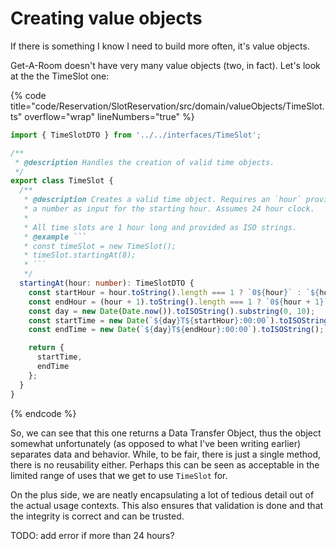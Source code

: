 # Creating value objects

If there is something I know I need to build more often, it's value objects.

Get-A-Room doesn't have very many value objects (two, in fact). Let's look at the the TimeSlot one:

{% code title="code/Reservation/SlotReservation/src/domain/valueObjects/TimeSlot.ts" overflow="wrap" lineNumbers="true" %}
````typescript
import { TimeSlotDTO } from '../../interfaces/TimeSlot';

/**
 * @description Handles the creation of valid time objects.
 */
export class TimeSlot {
  /**
   * @description Creates a valid time object. Requires an `hour` provided as
   * a number as input for the starting hour. Assumes 24 hour clock.
   *
   * All time slots are 1 hour long and provided as ISO strings.
   * @example ```
   * const timeSlot = new TimeSlot();
   * timeSlot.startingAt(8);
   * ```
   */
  startingAt(hour: number): TimeSlotDTO {
    const startHour = hour.toString().length === 1 ? `0${hour}` : `${hour}`;
    const endHour = (hour + 1).toString().length === 1 ? `0${hour + 1}` : `${hour + 1}`;
    const day = new Date(Date.now()).toISOString().substring(0, 10);
    const startTime = new Date(`${day}T${startHour}:00:00`).toISOString();
    const endTime = new Date(`${day}T${endHour}:00:00`).toISOString();

    return {
      startTime,
      endTime
    };
  }
}
````
{% endcode %}

So, we can see that this one returns a Data Transfer Object, thus the object somewhat unfortunately (as opposed to what I've been writing earlier) separates data and behavior. While, to be fair, there is just a single method, there is no reusability either. Perhaps this can be seen as acceptable in the limited range of uses that we get to use `TimeSlot` for.

On the plus side, we are neatly encapsulating a lot of tedious detail out of the actual usage contexts. This also ensures that validation is done and that the integrity is correct and can be trusted.

TODO: add error if more than 24 hours?
